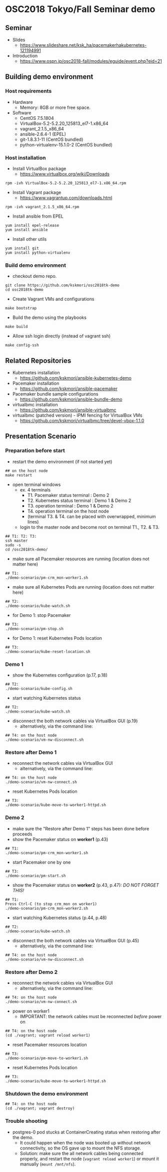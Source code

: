 # OSC2018 Tokyo/Fall Seminar demo

## Seminar ##
 * Slides
   * https://www.slideshare.net/ksk_ha/pacemakerhakubernetes-121194991
 * Introduction
   * https://www.ospn.jp/osc2018-fall/modules/eguide/event.php?eid=21

## Building demo environment

### Host requirements

* Hardware
  * Memory: 8GB or more free space.
* Software
  * CentOS 7.5.1804
  * VirtualBox-5.2-5.2.20_125813_el7-1.x86_64
  * vagrant_2.1.5_x86_64
  * ansible-2.6.4-1 (EPEL)
  * git-1.8.3.1-11 (CentOS bundled)
  * python-virtualenv-15.1.0-2 (CentOS bundled)

### Host installation

 * Install VirtualBox package
   * https://www.virtualbox.org/wiki/Downloads
```
rpm -ivh VirtualBox-5.2-5.2.20_125813_el7-1.x86_64.rpm
```
 * Install Vagrant package
   * https://www.vagrantup.com/downloads.html
```
rpm -ivh vagrant_2.1.5_x86_64.rpm
```
 * Install ansible from EPEL
```
yum install epel-release
yum install ansible
```

 * Install other utils
```
yum install git
yum install python-virtualenv
```


### Build demo environment

 * checkout demo repo.
```
git clone https://github.com/kskmori/osc2018tk-demo
cd osc2018tk-demo
```

 * Create Vagrant VMs and configurations
```
make bootstrap
```

 * Build the demo using the playbooks
```
make build
```

 * Allow ssh login directly (instead of vagrant ssh)
```
make config-ssh
```

## Related Repositories

 * Kubernetes installation
   * https://github.com/kskmori/ansible-kubernetes-demo
 * Pacemaker installation
   * https://github.com/kskmori/ansible-pacemaker
 * Pacemaker bundle sample configurations
   * https://github.com/kskmori/ansible-bundle-demo
 * virtualbmc installation
   * https://github.com/kskmori/ansible-virtualbmc
 * virtualbmc (patched version) - IPMI fencing for VirtualBox VMs
   * https://github.com/kskmori/virtualbmc/tree/devel-vbox-1.1.0

## Presentation Scenario

### Preparation before start ###
 * restart the demo environment (if not started yet)
```
## on the host node
make restart
```
 * open terminal windows
   * ex. 4 terminals
     * T1. Pacemaker status terminal : Demo 2
     * T2. Kubernetes status terminal : Demo 1 & Demo 2
     * T3. operation terminal : Demo 1 & Demo 2
     * T4. operation terminal on the host node
     * (terminal T3. & T4. can be placed with overwrapped, minimum lines)
   * login to the master node and become root on terminal T1., T2. & T3.
```
## T1: T2: T3:
ssh master
sudo -s
cd /osc2018tk-demo/
```
 * make sure all Pacemaker resources are running (location does not matter here)
```
## T1:
./demo-scenario/pm-crm_mon-worker1.sh
```
 * make sure all Kubernetes Pods are running (location does not matter here)
```
## T2:
./demo-scenario/kube-watch.sh
```
 * for Demo 1: stop Pacemaker
```
## T3:
./demo-scenario/pm-stop.sh
```
 * for Demo 1: reset Kubernetes Pods location
```
## T3:
./demo-scenario/kube-reset-location.sh
```

### Demo 1 ###
 * show the Kubernetes configuration (p.17, p.18)
```
## T2:
./demo-scenario/kube-config.sh
```
 * start watching Kubernetes status
```
## T2:
./demo-scenario/kube-watch.sh
```
 * disconnect the both network cables via VirtualBox GUI (p.19)
   * alternatively, via the command line:
```
## T4: on the host node
./demo-scenario/vm-nw-disconnect.sh
```

### Restore after Demo 1 ###
 * reconnect the network cables via VirtualBox GUI
   * alternatively, via the command line:
```
## T4: on the host node
./demo-scenario/vm-nw-connect.sh
```
 * reset Kubernetes Pods location
```
## T3:
./demo-scenario/kube-move-to-worker1-httpd.sh
```

### Demo 2 ###
 * make sure the "Restore after Demo 1" steps has been done before proceeds
 * show the Pacemaker status on **worker1** (p.43)
```
## T1:
./demo-scenario/pm-crm_mon-worker1.sh
```
 * start Pacemaker one by one
```
## T3:
./demo-scenario/pm-start.sh
```
 * show the Pacemaker status on **worker2** (p.43, p.47): *DO NOT FORGET THIS!*
```
## T1:
Press Ctrl-C (to stop crm_mon on worker1)
./demo-scenario/pm-crm_mon-worker2.sh
```
 * start watching Kubernetes status (p.44, p.48)
```
## T2:
./demo-scenario/kube-watch.sh
```
 * disconnect the both network cables via VirtualBox GUI (p.45)
   * alternatively, via the command line:
```
## T4: on the host node
./demo-scenario/vm-nw-disconnect.sh
```

### Restore after Demo 2 ###
 * reconnect the network cables via VirtualBox GUI
   * alternatively, via the command line:
```
## T4: on the host node
./demo-scenario/vm-nw-connect.sh
```
 * power on worker1
   * IMPORTANT: the network cables must be reconnected *before* power on
```
## T4: on the host node
(cd ./vagrant; vagrant reload worker1)
```
 * reset Pacemaker resources location
```
## T3:
./demo-scenario/pm-move-to-worker1.sh
```
 * reset Kubernetes Pods location
```
## T3:
./demo-scenario/kube-move-to-worker1-httpd.sh
```

### Shutdown the demo environment ###
```
## T4: on the host node
(cd ./vagrant; vagrant destroy)
```

### Trouble shooting ###
 * postgres-0 pod stucks at ContainerCreating status when restoring after the demo.
   * It could happen when the node was booted up without network connectivity, so the OS gave up to mount the NFS storage.
   * Solution: make sure the all network cables being connected properly, and restart the node (`vagrant reload worker1`) or mount it manually (`mount /mnt/nfs`).
